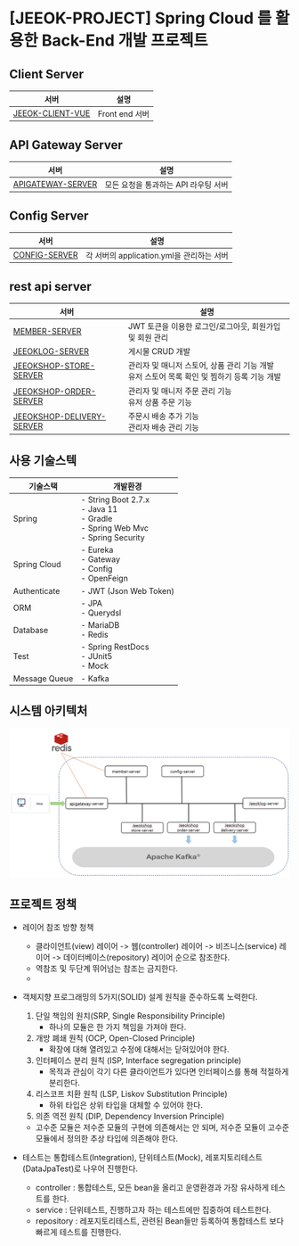 # [JEEOK-PROJECT] Spring Cloud 를 활용한 Back-End 개발 프로젝트

## Client Server
| 서버 | 설명 |
| --- | --- |
| [JEEOK-CLIENT-VUE](https://github.com/heechul90/project-jeeok/tree/main/jeeok-client-vue) | Front end 서버 |

## API Gateway Server
| 서버 | 설명 |
| --- | --- |
| [APIGATEWAY-SERVER](https://github.com/heechul90/project-jeeok/tree/main/apigateway-server) | 모든 요청을 통과하는 API 라우팅 서버 |

## Config Server
| 서버 | 설명 |
| --- | --- |
| [CONFIG-SERVER](https://github.com/heechul90/project-jeeok/tree/main/config-server) | 각 서버의 application.yml을 관리하는 서버 |

## rest api server
| 서버 | 설명 |
| --- | --- |
| [MEMBER-SERVER](https://github.com/heechul90/project-jeeok/tree/main/member-server) | JWT 토큰을 이용한 로그인/로그아웃, 회원가입 및 회원 관리 |
| [JEEOKLOG-SERVER](https://github.com/heechul90/project-jeeok/tree/main/jeeoklog-server) | 게시물 CRUD 개발 |
| [JEEOKSHOP-STORE-SERVER](https://github.com/heechul90/project-jeeok/tree/main/jeeokshop-store-server) | 관리자 및 매니저 스토어, 상품 관리 기능 개발 <br/> 유저 스토어 목록 확인 및 찜하기 등록 기능 개발 |
| [JEEOKSHOP-ORDER-SERVER](https://github.com/heechul90/project-jeeok/tree/main/jeeokshop-order-server) | 관리자 및 매니저 주문 관리 기능 <br/> 유저 상품 주문 기능 |
| [JEEOKSHOP-DELIVERY-SERVER](https://github.com/heechul90/project-jeeok/tree/main/jeeokshop-delivery-server) | 주문시 배송 추가 기능 <br/> 관리자 배송 관리 기능 |

## 사용 기술스텍
| 기술스택 | 개발환경 |
| --- | --- |
| Spring | - String Boot 2.7.x </br> - Java 11 </br> - Gradle </br> - Spring Web Mvc </br> - Spring Security |
| Spring Cloud | - Eureka </br> - Gateway </br> - Config </br> - OpenFeign |
| Authenticate | - JWT (Json Web Token) |
| ORM | - JPA </br> - Querydsl |
| Database | - MariaDB </br> - Redis |
| Test | - Spring RestDocs </br> - JUnit5 </br> - Mock |
| Message Queue | - Kafka |

## 시스템 아키텍처
![img_1.png](img_1.png)

## 프로젝트 정책
- 레이어 참조 방향 청책
  - 클라이언트(view) 레이어 -> 웹(controller) 레이어 -> 비즈니스(service) 레이어 -> 데이터베이스(repository) 레이어 순으로 참조한다.
  - 역참조 및 두단계 뛰어넘는 참조는 금지한다.
  - 
- 객체지향 프로그래밍의 5가지(SOLID) 설계 원칙을 준수하도록 노력한다.
  1. 단일 책임의 원치(SRP, Single Responsibility Principle)
     - 하나의 모듈은 한 가지 책임을 가져야 한다.
  2. 개방 폐쇄 원칙 (OCP, Open-Closed Principle)
     - 확장에 대해 열려있고 수정에 대해서는 닫혀있어야 한다.
  3. 인터페이스 분리 원칙 (ISP, Interface segregation principle)
     - 목적과 관심이 각기 다른 클라이언트가 있다면 인터페이스를 통해 적절하게 분리한다.
  4. 리스코프 치환 원칙 (LSP, Liskov Substitution Principle)
     - 하위 타입은 상위 타입을 대체할 수 있어야 한다.
  5. 의존 역전 원칙 (DIP, Dependency Inversion Principle)
    - 고수준 모듈은 저수준 모듈의 구현에 의존해서는 안 되며, 저수준 모듈이 고수준 모듈에서 정의한 추상 타입에 의존해야 한다.

- 테스트는 통합테스트(Integration), 단위테스트(Mock), 레포지토리테스트(DataJpaTest)로 나우어 진행한다.
  - controller : 통합테스트, 모든 bean을 올리고 운영환경과 가장 유사하게 테스트를 한다.
  - service : 단위테스트, 진행하고자 하는 테스트에만 집중하여 테스트한다.
  - repository : 레포지토리테스트, 관련된 Bean들만 등록하여 통합테스트 보다 빠르게 테스트를 진행한다.
